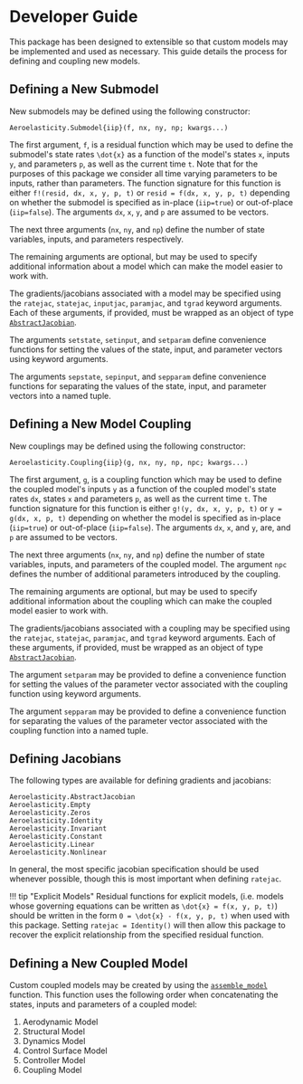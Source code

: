 # Developer Guide

This package has been designed to extensible so that custom models may be implemented and used as necessary.  This guide details the process for defining and coupling new models.  

## Defining a New Submodel

New submodels may be defined using the following constructor:

```@docs
Aeroelasticity.Submodel{iip}(f, nx, ny, np; kwargs...)
```

The first argument, `f`, is a residual function which may be used to define the submodel's state rates ``\dot{x}`` as a function of the model's states ``x``, inputs ``y``, and parameters ``p``, as well as the current time ``t``.  Note that for the purposes of this package we consider all time varying parameters to be inputs, rather than parameters.  The function signature for this function is either 
`f!(resid, dx, x, y, p, t)` or `resid = f(dx, x, y, p, t)` depending on whether the submodel is specified as in-place (`iip=true`) or out-of-place (`iip=false`).  The arguments `dx`, `x`, `y`, and `p` are assumed to be vectors.  

The next three arguments (`nx`, `ny`, and `np`) define the number of state variables, inputs, and parameters respectively.

The remaining arguments are optional, but may be used to specify additional information about a model which can make the model easier to work with.

The gradients/jacobians associated with a model may be specified using the `ratejac`, `statejac`, `inputjac`, `paramjac`, and `tgrad` keyword arguments.  Each of these arguments, if provided, must be wrapped as an object of type [`AbstractJacobian`](@ref).

The arguments `setstate`, `setinput`, and `setparam` define convenience functions for setting the values of the state, input, and parameter vectors using keyword arguments.

The arguments `sepstate`, `sepinput`, and `sepparam` define convenience functions for separating the values of the state, input, and parameter vectors into a named tuple.

## Defining a New Model Coupling

New couplings may be defined using the following constructor:

```@docs
Aeroelasticity.Coupling{iip}(g, nx, ny, np, npc; kwargs...)
```

The first argument, `g`, is a coupling function which may be used to define the coupled model's inputs ``y`` as a function of the coupled model's state rates ``dx``, states ``x`` and parameters ``p``, as well as the current time ``t``. The function signature for this function is either `g!(y, dx, x, y, p, t)` or `y = g(dx, x, p, t)` depending on whether the model is specified as in-place (`iip=true`) or out-of-place (`iip=false`).  The arguments `dx`, `x`, and `y`, are, and `p` are assumed to be vectors.  

The next three arguments (`nx`, `ny`, and `np`) define the number of state variables, inputs, and parameters of the coupled model.  The argument `npc` defines the number of additional parameters introduced by the coupling.

The remaining arguments are optional, but may be used to specify additional information about the coupling which can make the coupled model easier to work with.

The gradients/jacobians associated with a coupling may be specified using the `ratejac`, `statejac`, `paramjac`, and `tgrad` keyword arguments.  Each of these arguments, if provided, must be wrapped as an object of type [`AbstractJacobian`](@ref).

The argument `setparam` may be provided to define a convenience function for setting the values of the parameter vector associated with the coupling function using keyword arguments.

The argument `sepparam` may be provided to define a convenience function for separating the values of the parameter vector associated with the coupling function into a named tuple.

## Defining Jacobians

The following types are available for defining gradients and jacobians:

```@docs
Aeroelasticity.AbstractJacobian
Aeroelasticity.Empty
Aeroelasticity.Zeros
Aeroelasticity.Identity
Aeroelasticity.Invariant
Aeroelasticity.Constant
Aeroelasticity.Linear
Aeroelasticity.Nonlinear
```

In general, the most specific jacobian specification should be used whenever possible, though this is most important when defining `ratejac`.  

!!! tip "Explicit Models"
    Residual functions for explicit models, (i.e. models whose governing equations can be written as ``\dot{x} = f(x, y, p, t)``) should be written in the form ``0 = \dot{x} - f(x, y, p, t)`` when used with this package.  Setting `ratejac = Identity()` will then allow this package to recover the explicit relationship from the specified residual function.

## Defining a New Coupled Model

Custom coupled models may be created by using the [`assemble_model`](@ref) function.  This function uses the following order when concatenating the states, inputs and parameters of a coupled model: 

1. Aerodynamic Model
2. Structural Model
3. Dynamics Model
4. Control Surface Model
5. Controller Model
6. Coupling Model
